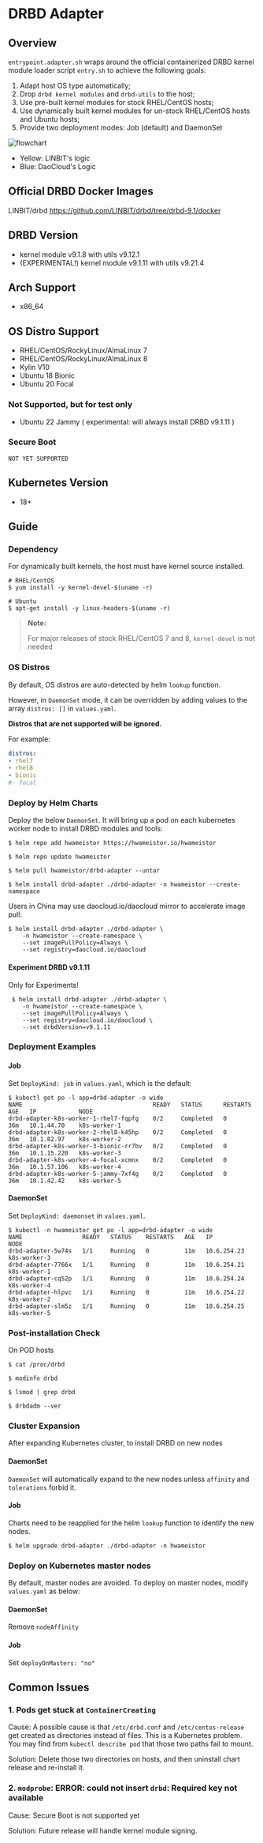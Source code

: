 # DRBD Adapter

## Overview

`entrypoint.adapter.sh` wraps around the official containerized DRBD kernel module loader script `entry.sh` to achieve the following goals:

1. Adapt host OS type automatically;
2. Drop `drbd kernel modules` and `drbd-utils` to the host;
3. Use pre-built kernel modules for stock RHEL/CentOS hosts;
4. Use dynamically built kernel modules for un-stock RHEL/CentOS hosts and Ubuntu hosts;
5. Provide two deployment modes: Job (default) and DaemonSet

![flowchart](flowchart.drawio.svg)

* Yellow: LINBIT's logic
* Blue: DaoCloud's Logic

## Official DRBD Docker Images

LINBIT/drbd <https://github.com/LINBIT/drbd/tree/drbd-9.1/docker>

## DRBD Version

* kernel module v9.1.8 with utils v9.12.1
* (EXPERIMENTAL!) kernel module v9.1.11 with utils v9.21.4
  
## Arch Support

* x86_64

## OS Distro Support

* RHEL/CentOS/RockyLinux/AlmaLinux 7
* RHEL/CentOS/RockyLinux/AlmaLinux 8
* Kylin V10
* Ubuntu 18 Bionic
* Ubuntu 20 Focal

### Not Supported, but for test only

* Ubuntu 22 Jammy ( experimental: will always install DRBD v9.1.11 )

### Secure Boot
    
    NOT YET SUPPORTED

## Kubernetes Version

* 18+

## Guide

### Dependency

For dynamically built kernels, the host must have kernel source installed.

```console
# RHEL/CentOS
$ yum install -y kernel-devel-$(uname -r)

# Ubuntu
$ apt-get install -y linux-headers-$(uname -r)
```

> **Note:**
>
> For major releases of stock RHEL/CentOS 7 and 8, `kernel-devel` is not needed

### OS Distros

By default, OS distros are auto-detected by helm `lookup` function.

However, in `DaemonSet` mode, it can be overridden by adding values to the array `distros: []` in `values.yaml`.

**Distros that are not supported will be ignored.**

For example:

```yaml
distros: 
- rhel7
- rhel8
- bionic
#- focal
```

### Deploy by Helm Charts

Deploy the below `DaemonSet`. It will bring up a pod on each kubernetes worker node to install DRBD modules and tools:

```console
$ helm repo add hwameistor https://hwameistor.io/hwameistor

$ helm repo update hwameistor

$ helm pull hwameistor/drbd-adapter --untar

$ helm install drbd-adapter ./drbd-adapter -n hwameistor --create-namespace
```

Users in China may use daocloud.io/daocloud mirror to accelerate image pull:

```console
$ helm install drbd-adapter ./drbd-adapter \
    -n hwameistor --create-namespace \
    --set imagePullPolicy=Always \
    --set registry=daocloud.io/daocloud
```

#### Experiment DRBD v9.1.11

Only for Experiments!

```console
 $ helm install drbd-adapter ./drbd-adapter \
    -n hwameistor --create-namespace \
    --set imagePullPolicy=Always \
    --set registry=daocloud.io/daocloud \
    --set drbdVersion=v9.1.11
```

### Deployment Examples

#### Job

Set `DeployKind: job` in `values.yaml`, which is the default:

```console
$ kubectl get po -l app=drbd-adapter -o wide
NAME                                     READY   STATUS      RESTARTS   AGE   IP            NODE       
drbd-adapter-k8s-worker-1-rhel7-fqpfg    0/2     Completed   0          36m   10.1.44.70    k8s-worker-1
drbd-adapter-k8s-worker-2-rhel8-k45hp    0/2     Completed   0          36m   10.1.82.97    k8s-worker-2
drbd-adapter-k8s-worker-3-bionic-rr7bv   0/2     Completed   0          36m   10.1.15.220   k8s-worker-3
drbd-adapter-k8s-worker-4-focal-xcmnx    0/2     Completed   0          36m   10.1.57.106   k8s-worker-4
drbd-adapter-k8s-worker-5-jammy-7xf4g    0/2     Completed   0          36m   10.1.42.42    k8s-worker-5
```

#### DaemonSet

Set `DeployKind: daemonset` in `values.yaml`.

```console
$ kubectl -n hwameistor get po -l app=drbd-adapter -o wide
NAME                 READY   STATUS    RESTARTS   AGE   IP            NODE        
drbd-adapter-5w74s   1/1     Running   0          11m   10.6.254.23   k8s-worker-3
drbd-adapter-7766x   1/1     Running   0          11m   10.6.254.21   k8s-worker-1
drbd-adapter-cq52p   1/1     Running   0          11m   10.6.254.24   k8s-worker-4
drbd-adapter-hlpvc   1/1     Running   0          11m   10.6.254.22   k8s-worker-2
drbd-adapter-slm5z   1/1     Running   0          11m   10.6.254.25   k8s-worker-5
```

### Post-installation Check

On POD hosts

```console
$ cat /proc/drbd

$ modinfo drbd

$ lsmod | grep drbd

$ drbdadm --ver
```

### Cluster Expansion

After expanding Kubernetes cluster, to install DRBD on new nodes

#### DaemonSet

`DaemonSet` will automatically expand to the new nodes unless `affinity` and `tolerations` forbid it.

#### Job

Charts need to be reapplied for the helm `lookup` function to identify the new nodes.

```console
$ helm upgrade drbd-adapter ./drbd-adapter -n hwameistor
```

### Deploy on Kubernetes master nodes

By default, master nodes are avoided. To deploy on master nodes, modify `values.yaml` as below:

#### DaemonSet

Remove `nodeAffinity`

#### Job

Set `deployOnMasters: "no"`

## Common Issues

### 1. Pods get stuck at `ContainerCreating`

Cause:
    A possible cause is that `/etc/drbd.conf` and `/etc/centos-release` get created as directories instead of files. This is a Kubernetes problem. You may find from `kubectl describe pod` that those two paths fail to mount.

Solution:
    Delete those two directories on hosts, and then uninstall chart release and re-install it.

### 2. `modprobe`: ERROR: could not insert `drbd`: Required key not available

Cause:
    Secure Boot is not supported yet

Solution:
    Future release will handle kernel module signing.
